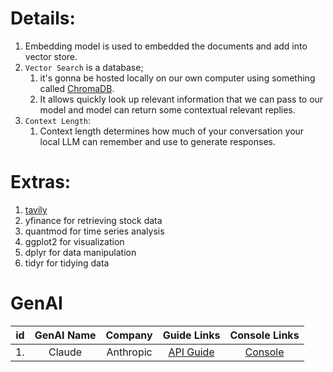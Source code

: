 # Details:

1. Embedding model is used to embedded the documents and add into vector store.
2. `Vector Search` is a database; 
    1. it's gonna be hosted locally on our own computer using something called [ChromaDB](https://docs.trychroma.com/docs/overview/getting-started).
    2. It allows quickly look up relevant information that we can pass to our model and model can return some contextual relevant replies.
2. `Context Length`: 
    1. Context length determines how much of your conversation your local LLM can remember and use to generate responses.


# Extras:

1. [tavily](https://app.tavily.com/home)
2. yfinance for retrieving stock data
3. quantmod for time series analysis
4. ggplot2 for visualization
5. dplyr for data manipulation
6. tidyr for tidying data


# GenAI

| id  | GenAI Name | Company   | Guide Links | Console Links |
| --- | :--------: | :-------: | :---------: | :-----------: |
| 1.  | Claude | Anthropic | [API Guide](https://docs.anthropic.com/en/docs/intro) | [Console](https://console.anthropic.com/dashboard) |
